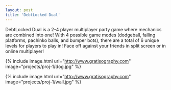 ```yaml
---
layout: post
title: 'DebtLocked Dual'
---
```

DebtLocked Dual is a 2-4 player multiplayer party game where mechanics are combined into one! With 4 possible game modes (dodgeball, falling platforms, pachinko balls, and bumper bots), there are a total of 6 unique levels for players to play in! Face off against your friends in split screen or in online multiplayer!

{% include image.html url="http://www.gratisography.com" image="projects/proj-1/dog.jpg" %}

{% include image.html url="http://www.gratisography.com" image="projects/proj-1/wall.jpg" %}
